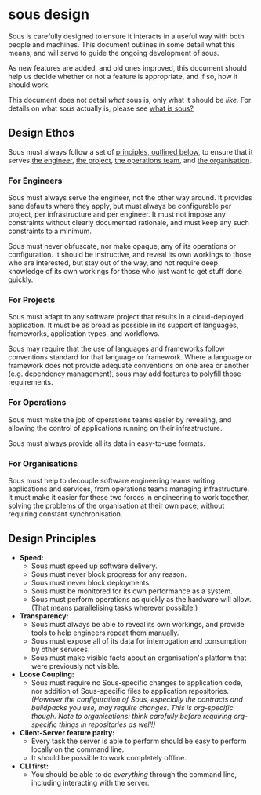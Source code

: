 # sous design

Sous is carefully designed to ensure it interacts in a useful way with both
people and machines. This document outlines in some detail what this means,
and will serve to guide the ongoing development of sous.

As new features are added, and old ones improved, this document should help us
decide whether or not a feature is appropriate, and if so, how it should work.

This document does not detail _what_ sous is, only what it should be _like._
For details on what sous actually is, please see [what is sous?]

[what is sous?]: what-is-sous.md

## Design Ethos

Sous must always follow a set of [principles, outlined below], to ensure
that it serves [the engineer], [the project], [the operations team], and
[the organisation].

[principles, outlined below]: #design-principles
[the engineer]: #for-engineers
[the project]: #for-projects
[the operations team]: #for-engineers
[the organisation]: #for-organisations

### For Engineers

Sous must always serve the engineer, not the other way around. It
provides sane defaults where they apply, but must always be configurable
per project, per infrastructure and per engineer. It must not impose any
constraints without clearly documented rationale, and must keep any such
constraints to a minimum.

Sous must never obfuscate, nor make opaque, any of its operations or
configuration. It should be instructive, and reveal its own workings to
those who are interested, but stay out of the way, and not require deep
knowledge of its own workings for those who just want to get stuff done
quickly.

### For Projects

Sous must adapt to any software project that results in  a cloud-deployed
application. It must be as broad as possible in its support of
languages, frameworks, application types, and workflows.

Sous may require that the use of languages and frameworks follow conventions
standard for that language or framework. Where a language or framework does
not provide adequate conventions on one area or another (e.g. dependency
management), sous may add features to polyfill those requirements.

### For Operations

Sous must make the job of operations teams easier by revealing, and
allowing the control of applications running on their infrastructure.

Sous must always provide all its data in easy-to-use formats.

### For Organisations

Sous must help to decouple software engineering teams writing
applications and services, from operations teams managing
infrastructure. It must make it easier for these two forces in
engineering to work together, solving the problems of the organisation
at their own pace, without requiring constant synchronisation.

## Design Principles

- **Speed:**
  - Sous must speed up software delivery.
  - Sous must never block progress for any reason.
  - Sous must never block deployments.
  - Sous must be monitored for its own performance as a system.
  - Sous must perform operations as quickly as the hardware will allow. (That means parallelising tasks wherever possible.)
- **Transparency:**
  - Sous must always be able to reveal its own workings, and provide
    tools to help engineers repeat them manually.
  - Sous must expose all of its data for interrogation and consumption
	by other services.
  - Sous must make visible facts about an organisation's platform that
	were previously not visible.
- **Loose Coupling:**
  - Sous must require no Sous-specific changes to application code,
	nor addition of Sous-specific files to application repositories.
	*(However the configuration of Sous, especially the contracts and buildpacks you use, may require changes. This is org-specific though. Note to organisations: think carefully before requiring org-specific things in repositories as well!)*
- **Client-Server feature parity:**
  - Every task the server is able to perform should be easy to perform locally on the command line.
  - It should be possible to work completely offline.
- **CLI first:**
  - You should be able to do _everything_ through the command line, including interacting with the server.

